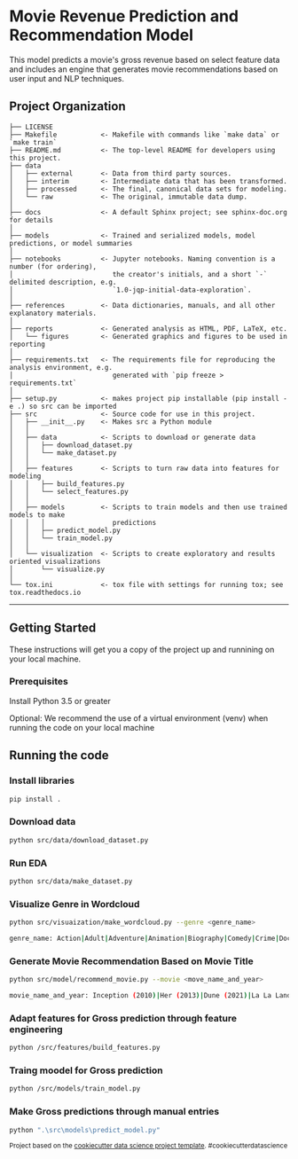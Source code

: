 Movie Revenue Prediction and Recommendation Model
==============================

This model predicts a movie's gross revenue based on select feature data and includes an engine that generates movie recommendations based on user input and NLP techniques. 

Project Organization
------------

    ├── LICENSE
    ├── Makefile           <- Makefile with commands like `make data` or `make train`
    ├── README.md          <- The top-level README for developers using this project.
    ├── data
    │   ├── external       <- Data from third party sources.
    │   ├── interim        <- Intermediate data that has been transformed.
    │   ├── processed      <- The final, canonical data sets for modeling.
    │   └── raw            <- The original, immutable data dump.
    │
    ├── docs               <- A default Sphinx project; see sphinx-doc.org for details
    │
    ├── models             <- Trained and serialized models, model predictions, or model summaries
    │
    ├── notebooks          <- Jupyter notebooks. Naming convention is a number (for ordering),
    │                         the creator's initials, and a short `-` delimited description, e.g.
    │                         `1.0-jqp-initial-data-exploration`.
    │
    ├── references         <- Data dictionaries, manuals, and all other explanatory materials.
    │
    ├── reports            <- Generated analysis as HTML, PDF, LaTeX, etc.
    │   └── figures        <- Generated graphics and figures to be used in reporting
    │
    ├── requirements.txt   <- The requirements file for reproducing the analysis environment, e.g.
    │                         generated with `pip freeze > requirements.txt`
    │
    ├── setup.py           <- makes project pip installable (pip install -e .) so src can be imported
    ├── src                <- Source code for use in this project.
    │   ├── __init__.py    <- Makes src a Python module
    │   │
    │   ├── data           <- Scripts to download or generate data
    │   │   ├── download_dataset.py
    │   │   └── make_dataset.py    
    │   │
    │   ├── features       <- Scripts to turn raw data into features for modeling
    │   │   ├── build_features.py
    │   │   └── select_features.py
    │   │
    │   ├── models         <- Scripts to train models and then use trained models to make
    │   │   │                 predictions
    │   │   ├── predict_model.py
    │   │   └── train_model.py
    │   │
    │   └── visualization  <- Scripts to create exploratory and results oriented visualizations
    │       └── visualize.py
    │
    └── tox.ini            <- tox file with settings for running tox; see tox.readthedocs.io


--------
Getting Started
--------
These instructions will get you a copy of the project up and runnining on your local machine. 

### Prerequisites
Install Python 3.5 or greater

Optional: We recommend the use of a virtual environment (venv) when running the code on your local machine

## Running the code

### Install libraries
```bash
pip install .
```
### Download data
```bash
python src/data/download_dataset.py
```
### Run EDA
```bash
python src/data/make_dataset.py
```
### Visualize Genre in Wordcloud
```bash
python src/visuaization/make_wordcloud.py --genre <genre_name>

genre_name: Action|Adult|Adventure|Animation|Biography|Comedy|Crime|Documentary|Drama|Family|Fantasy|Film-Noir|History|Horror|Music|Musical|Mystery|Romance|Sci-Fi|Science Fiction|Sport|TV Movie|Thiller|War|Western
```
### Generate Movie Recommendation Based on Movie Title
```bash
python src/model/recommend_movie.py --movie <move_name_and_year>

movie_name_and_year: Inception (2010)|Her (2013)|Dune (2021)|La La Land (2016)|Mars Attacks! (1996)|The Departed (2006)
```

### Adapt features for Gross prediction through feature engineering
```bash
python /src/features/build_features.py
```

### Traing moodel for Gross prediction
```bash
python /src/models/train_model.py
```

### Make Gross predictions through manual entries
```bash
python ".\src\models\predict_model.py"
```


<p><small>Project based on the <a target="_blank" href="https://drivendata.github.io/cookiecutter-data-science/">cookiecutter data science project template</a>. #cookiecutterdatascience</small></p>
